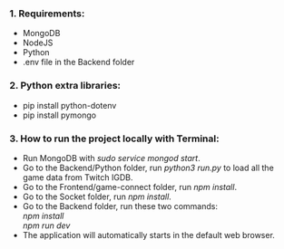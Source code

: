### 1. Requirements:
- MongoDB
- NodeJS
- Python
- .env file in the Backend folder

### 2. Python extra libraries:
- pip install python-dotenv
- pip install pymongo

### 3. How to run the project locally with Terminal:
- Run MongoDB with *sudo service mongod start*.
- Go to the Backend/Python folder, run *python3 run.py* to load all the game data from Twitch IGDB.
- Go to the Frontend/game-connect folder, run *npm install*.
- Go to the Socket folder, run *npm install*.
- Go to the Backend folder, run these two commands:  
*npm install*  
*npm run dev*
- The application will automatically starts in the default web browser.
